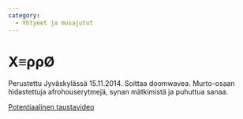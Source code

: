 ```yaml
---
category:
  - Yhtyeet ja musajutut
---
```


# X≡ρρØ

Perustettu Jyväskylässä 15.11.2014. Soittaa doomwavea. Murto-osaan hidastettuja afrohouserytmejä, synan mätkimistä ja puhuttua sanaa.

[Potentiaalinen taustavideo](https://www.youtube.com/watch?v=c6fgPNPIekE)